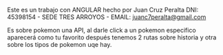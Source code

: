 Este es un trabajo con ANGULAR hecho por Juan Cruz Peralta DNI: 45398154 - SEDE TRES ARROYOS - EMAIL: juanc7peralta@gmail.com

Es sobre pokemon una API, al darle click a un pokemon especifico aparecerá como tu favorito después tenemos 2 rutas sobre historia
y otra sobre los tipos de pokemon uqe hay.
